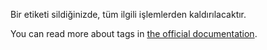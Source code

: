 Bir etiketi sildiğinizde, tüm ilgili işlemlerden kaldırılacaktır.

You can read more about tags in [the official documentation](https://docs.firefly-iii.org/concepts/tags).